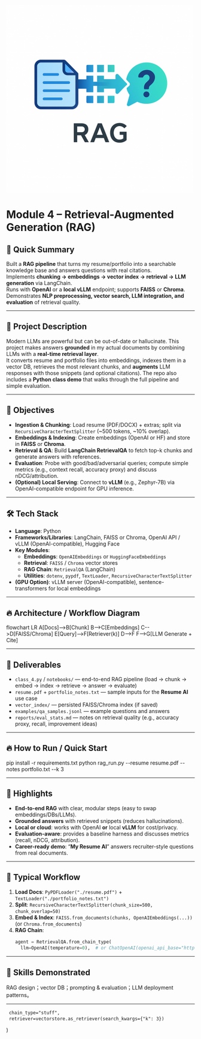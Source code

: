 <p align="left">
  <img src="logo/logo.png" alt="Project Logo" width="500"/>
</p>


# Module 4 – Retrieval-Augmented Generation (RAG)

## 🚀 Quick Summary
Built a **RAG pipeline** that turns my resume/portfolio into a searchable knowledge base and answers questions with real citations.  
Implements **chunking → embeddings → vector index → retrieval → LLM generation** via LangChain.  
Runs with **OpenAI** or a **local vLLM** endpoint; supports **FAISS** or **Chroma**.  
Demonstrates **NLP preprocessing, vector search, LLM integration, and evaluation** of retrieval quality.

---

## 📖 Project Description
Modern LLMs are powerful but can be out-of-date or hallucinate. This project makes answers **grounded** in my actual documents by combining LLMs with a **real-time retrieval layer**.  
It converts resume and portfolio files into embeddings, indexes them in a vector DB, retrieves the most relevant chunks, and **augments** LLM responses with those snippets (and optional citations). The repo also includes a **Python class demo** that walks through the full pipeline and simple evaluation.

---

## 🎯 Objectives
- **Ingestion & Chunking**: Load resume (PDF/DOCX) + extras; split via `RecursiveCharacterTextSplitter` (~500 tokens, ~10% overlap).
- **Embeddings & Indexing**: Create embeddings (OpenAI or HF) and store in **FAISS** or **Chroma**.
- **Retrieval & QA**: Build **LangChain RetrievalQA** to fetch top-k chunks and generate answers with references.
- **Evaluation**: Probe with good/bad/adversarial queries; compute simple metrics (e.g., context recall, accuracy proxy) and discuss nDCG/attribution.
- **(Optional) Local Serving**: Connect to **vLLM** (e.g., Zephyr-7B) via OpenAI-compatible endpoint for GPU inference.

---

## 🛠️ Tech Stack
- **Language**: Python  
- **Frameworks/Libraries**: LangChain, FAISS or Chroma, OpenAI API / vLLM (OpenAI-compatible), Hugging Face  
- **Key Modules**:  
  - **Embeddings**: `OpenAIEmbeddings` or `HuggingFaceEmbeddings`  
  - **Retrieval**: `FAISS` / `Chroma` vector stores  
  - **RAG Chain**: `RetrievalQA` (LangChain)  
  - **Utilities**: `dotenv`, `pypdf`, `TextLoader`, `RecursiveCharacterTextSplitter`  
- **(GPU Option)**: vLLM server (OpenAI-compatible), sentence-transformers for local embeddings

---

## 🔥 Architecture / Workflow Diagram
flowchart LR
  A[Docs]-->B[Chunk]
  B-->C[Embeddings]
  C-->D[FAISS/Chroma]
  E[Query]-->F[Retriever(k)]
  D-->F
  F-->G[LLM Generate + Cite]

---

## 📂 Deliverables
- `class_4.py` / `notebooks/` — end-to-end RAG pipeline (load → chunk → embed → index → retrieve → answer → evaluate)  
- `resume.pdf` + `portfolio_notes.txt` — sample inputs for the **Resume AI** use case  
- `vector_index/` — persisted FAISS/Chroma index (if saved)  
- `examples/qa_samples.jsonl` — example questions and answers  
- `reports/eval_stats.md` — notes on retrieval quality (e.g., accuracy proxy, recall, improvement ideas)

---


## 🔥 How to Run / Quick Start 
pip install -r requirements.txt
python rag_run.py --resume resume.pdf --notes portfolio.txt --k 3

---
## 🌟 Highlights
- **End-to-end RAG** with clear, modular steps (easy to swap embeddings/DBs/LLMs).  
- **Grounded answers** with retrieved snippets (reduces hallucinations).  
- **Local or cloud**: works with OpenAI **or** local **vLLM** for cost/privacy.  
- **Evaluation-aware**: provides a baseline harness and discusses metrics (recall, nDCG, attribution).  
- **Career-ready demo**: “**My Resume AI**” answers recruiter-style questions from real documents.

---

## 🧭 Typical Workflow
1. **Load Docs**: `PyPDFLoader("./resume.pdf")` + `TextLoader("./portfolio_notes.txt")`  
2. **Split**: `RecursiveCharacterTextSplitter(chunk_size=500, chunk_overlap=50)`  
3. **Embed & Index**: `FAISS.from_documents(chunks, OpenAIEmbeddings(...))` (or `Chroma.from_documents`)  
4. **RAG Chain**:  
   ```python
   agent = RetrievalQA.from_chain_type(
     llm=OpenAI(temperature=0),  # or ChatOpenAI(openai_api_base="http://localhost:8000/v1", ...)

---
## 🌟 Skills Demonstrated
RAG design；vector DB；prompting & evaluation；LLM deployment patterns。

---





     chain_type="stuff",
     retriever=vectorstore.as_retriever(search_kwargs={"k": 3})
   )
